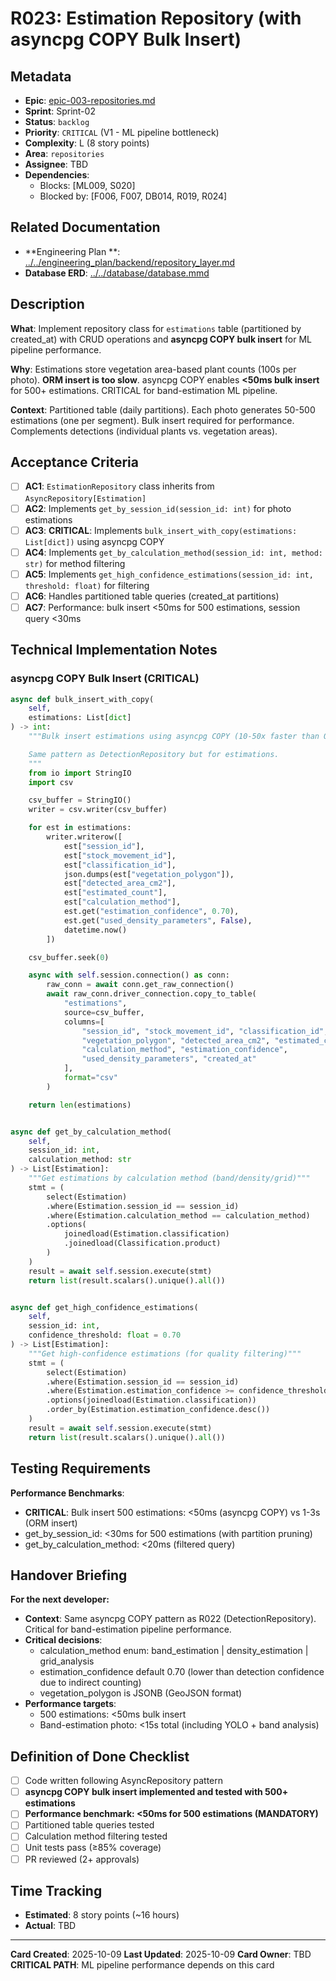 # R023: Estimation Repository (with asyncpg COPY Bulk Insert)

## Metadata

- **Epic**: [epic-003-repositories.md](../../02_epics/epic-003-repositories.md)
- **Sprint**: Sprint-02
- **Status**: `backlog`
- **Priority**: `CRITICAL` (V1 - ML pipeline bottleneck)
- **Complexity**: L (8 story points)
- **Area**: `repositories`
- **Assignee**: TBD
- **Dependencies**:
    - Blocks: [ML009, S020]
    - Blocked by: [F006, F007, DB014, R019, R024]

## Related Documentation

- **Engineering Plan
  **: [../../engineering_plan/backend/repository_layer.md](../../engineering_plan/backend/repository_layer.md)
- **Database ERD**: [../../database/database.mmd](../../database/database.mmd#L277-L289)

## Description

**What**: Implement repository class for `estimations` table (partitioned by created_at) with CRUD
operations and **asyncpg COPY bulk insert** for ML pipeline performance.

**Why**: Estimations store vegetation area-based plant counts (100s per photo). **ORM insert is too
slow**. asyncpg COPY enables **<50ms bulk insert** for 500+ estimations. CRITICAL for
band-estimation ML pipeline.

**Context**: Partitioned table (daily partitions). Each photo generates 50-500 estimations (one per
segment). Bulk insert required for performance. Complements detections (individual plants vs.
vegetation areas).

## Acceptance Criteria

- [ ] **AC1**: `EstimationRepository` class inherits from `AsyncRepository[Estimation]`
- [ ] **AC2**: Implements `get_by_session_id(session_id: int)` for photo estimations
- [ ] **AC3**: **CRITICAL**: Implements `bulk_insert_with_copy(estimations: List[dict])` using
  asyncpg COPY
- [ ] **AC4**: Implements `get_by_calculation_method(session_id: int, method: str)` for method
  filtering
- [ ] **AC5**: Implements `get_high_confidence_estimations(session_id: int, threshold: float)` for
  filtering
- [ ] **AC6**: Handles partitioned table queries (created_at partitions)
- [ ] **AC7**: Performance: bulk insert <50ms for 500 estimations, session query <30ms

## Technical Implementation Notes

### asyncpg COPY Bulk Insert (CRITICAL)

```python
async def bulk_insert_with_copy(
    self,
    estimations: List[dict]
) -> int:
    """Bulk insert estimations using asyncpg COPY (10-50x faster than ORM)

    Same pattern as DetectionRepository but for estimations.
    """
    from io import StringIO
    import csv

    csv_buffer = StringIO()
    writer = csv.writer(csv_buffer)

    for est in estimations:
        writer.writerow([
            est["session_id"],
            est["stock_movement_id"],
            est["classification_id"],
            json.dumps(est["vegetation_polygon"]),
            est["detected_area_cm2"],
            est["estimated_count"],
            est["calculation_method"],
            est.get("estimation_confidence", 0.70),
            est.get("used_density_parameters", False),
            datetime.now()
        ])

    csv_buffer.seek(0)

    async with self.session.connection() as conn:
        raw_conn = await conn.get_raw_connection()
        await raw_conn.driver_connection.copy_to_table(
            "estimations",
            source=csv_buffer,
            columns=[
                "session_id", "stock_movement_id", "classification_id",
                "vegetation_polygon", "detected_area_cm2", "estimated_count",
                "calculation_method", "estimation_confidence",
                "used_density_parameters", "created_at"
            ],
            format="csv"
        )

    return len(estimations)


async def get_by_calculation_method(
    self,
    session_id: int,
    calculation_method: str
) -> List[Estimation]:
    """Get estimations by calculation method (band/density/grid)"""
    stmt = (
        select(Estimation)
        .where(Estimation.session_id == session_id)
        .where(Estimation.calculation_method == calculation_method)
        .options(
            joinedload(Estimation.classification)
            .joinedload(Classification.product)
        )
    )
    result = await self.session.execute(stmt)
    return list(result.scalars().unique().all())


async def get_high_confidence_estimations(
    self,
    session_id: int,
    confidence_threshold: float = 0.70
) -> List[Estimation]:
    """Get high-confidence estimations (for quality filtering)"""
    stmt = (
        select(Estimation)
        .where(Estimation.session_id == session_id)
        .where(Estimation.estimation_confidence >= confidence_threshold)
        .options(joinedload(Estimation.classification))
        .order_by(Estimation.estimation_confidence.desc())
    )
    result = await self.session.execute(stmt)
    return list(result.scalars().unique().all())
```

## Testing Requirements

**Performance Benchmarks**:

- **CRITICAL**: Bulk insert 500 estimations: <50ms (asyncpg COPY) vs 1-3s (ORM insert)
- get_by_session_id: <30ms for 500 estimations (with partition pruning)
- get_by_calculation_method: <20ms (filtered query)

## Handover Briefing

**For the next developer:**

- **Context**: Same asyncpg COPY pattern as R022 (DetectionRepository). Critical for band-estimation
  pipeline performance.
- **Critical decisions**:
    - calculation_method enum: band_estimation | density_estimation | grid_analysis
    - estimation_confidence default 0.70 (lower than detection confidence due to indirect counting)
    - vegetation_polygon is JSONB (GeoJSON format)
- **Performance targets**:
    - 500 estimations: <50ms bulk insert
    - Band-estimation photo: <15s total (including YOLO + band analysis)

## Definition of Done Checklist

- [ ] Code written following AsyncRepository pattern
- [ ] **asyncpg COPY bulk insert implemented and tested with 500+ estimations**
- [ ] **Performance benchmark: <50ms for 500 estimations (MANDATORY)**
- [ ] Partitioned table queries tested
- [ ] Calculation method filtering tested
- [ ] Unit tests pass (≥85% coverage)
- [ ] PR reviewed (2+ approvals)

## Time Tracking

- **Estimated**: 8 story points (~16 hours)
- **Actual**: TBD

---

**Card Created**: 2025-10-09
**Last Updated**: 2025-10-09
**Card Owner**: TBD
**CRITICAL PATH**: ML pipeline performance depends on this card
